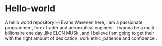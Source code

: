 # Hello-world
A hello world repository 
Hi Evans Wanenen here, i am a passionate programmer , forex trader and aeronautical engineer 
. I wanna be a multi - billionaire one day ,like ELON MUSk , and I believe i am going to get their with the right amount of dedication ,work ethic ,patience and confidence .
